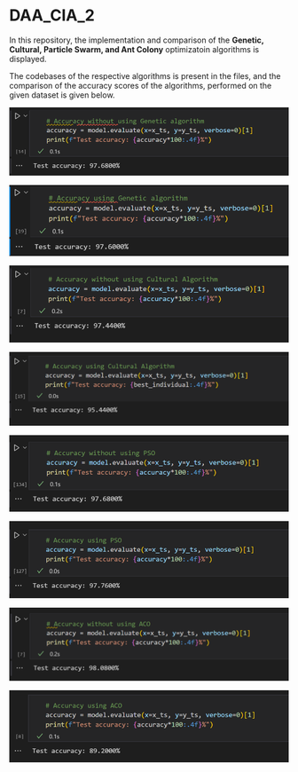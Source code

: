# DAA_CIA_2

In this repository, the implementation and comparison of the <b>Genetic, Cultural, Particle Swarm, and Ant Colony</b> optimizatoin algorithms is displayed.

The codebases of the respective algorithms is present in the files, and the comparison of the accuracy scores of the algorithms, performed on the given dataset is given below.

![Alt text](https://github.com/TidalDeer35047/Black_Box/blob/main/No_Gen.png?raw=true)

![Alt text](https://github.com/TidalDeer35047/Black_Box/blob/main/Using_Gen.png?raw=true)

![Alt text](https://github.com/TidalDeer35047/Black_Box/blob/main/No_Cul.png?raw=true )

![Alt text](https://github.com/TidalDeer35047/Black_Box/blob/main/Using_Cul.png?raw=true )

![Alt text](https://github.com/TidalDeer35047/Black_Box/blob/main/No_PSO.png?raw=true )

![Alt text](https://github.com/TidalDeer35047/Black_Box/blob/main/Using_PSO.png?raw=true )

![Alt text](https://github.com/TidalDeer35047/Black_Box/blob/main/No_ACO.png?raw=true)

![Alt text](https://github.com/TidalDeer35047/Black_Box/blob/main/Using_ACO.png?raw=true )
